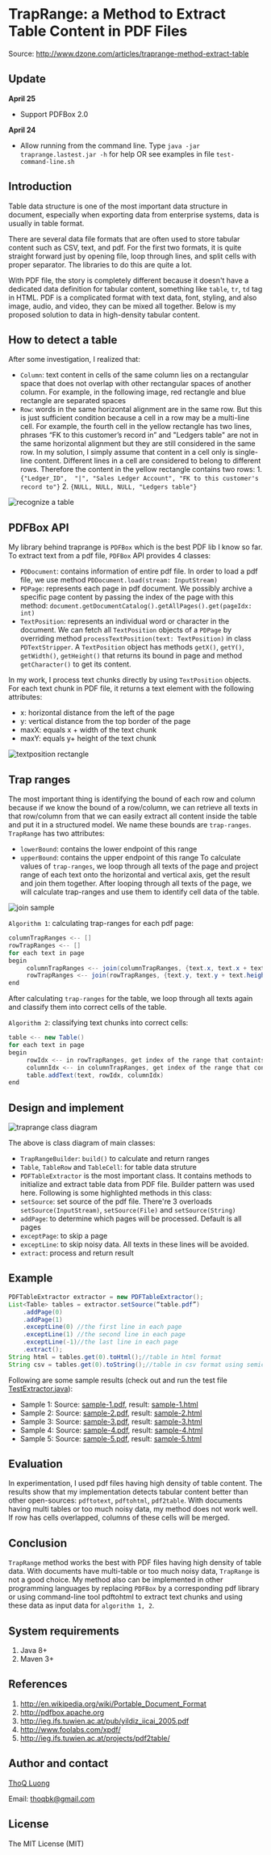 # TrapRange: a Method to Extract Table Content in PDF Files
Source: http://www.dzone.com/articles/traprange-method-extract-table

## Update
**April 25**
* Support PDFBox 2.0

**April 24**
* Allow running from the command line. Type `java -jar traprange.lastest.jar -h` for help OR see examples in file `test-command-line.sh`

## Introduction
Table data structure is one of the most important data structure in document, especially when exporting data from enterprise systems, data is usually in table format.

There are several data file formats that are often used to store tabular content such as CSV, text, and pdf. For the first two formats, it is quite straight forward just by opening file, loop through lines, and split cells with proper separator. The libraries to do this are quite a lot.

With PDF file, the story is completely different because it doesn't have a dedicated data definition for tabular content, something like `table`, `tr`, `td` tag in HTML. PDF is a complicated format with text data, font, styling, and also image, audio, and video, they can be mixed all together. Below is my proposed solution to data in high-density tabular content.

## How to detect a table
After some investigation, I realized that:
* `Column`: text content in cells of the same column lies on a rectangular space that does not overlap with other rectangular spaces of another column. For example, in the following image, red rectangle and blue rectangle are separated spaces
* `Row`: words in the same horizontal alignment are in the same row. But this is just sufficient condition because a cell in a row may be a multi-line cell. For example, the fourth cell in the yellow rectangle has two lines, phrases “FK to this customer’s record in” and "Ledgers table" are not in the same horizontal alignment but they are still considered in the same row. In my solution, I simply assume that content in a cell only is single-line content. Different lines in a cell are considered to belong to different rows. Therefore the content in the yellow rectangle contains two rows: 1. `{"Ledger_ID",  "|", "Sales Ledger Account", "FK to this customer's record to"}` 2.  `{NULL, NULL, NULL, "Ledgers table"}`

![recognize a table](https://github.com/thoqbk/traprange/blob/master/_Docs/recognize-a-table.png)

## PDFBox API
My library behind traprange is `PDFBox` which is the best PDF lib I know so far. To extract text from a pdf file, `PDFBox` API provides 4 classes:
* `PDDocument`: contains information of entire pdf file. In order to load a pdf file, we use method `PDDocument.load(stream: InputStream)`
* `PDPage`: represents each page in pdf document. We possibly archive a specific page content by passing the index of the page with this method: `document.getDocumentCatalog().getAllPages().get(pageIdx: int)`
* `TextPosition`: represents an individual word or character in the document. We can fetch all `TextPosition` objects of a `PDPage` by overriding method `processTextPosition(text: TextPosition)` in class `PDTextStripper`. A `TextPosition` object has methods `getX()`, `getY()`, `getWidth()`, `getHeight()` that returns its bound in page and method `getCharacter()` to get its content.

In my work, I process text chunks directly by using `TextPosition` objects. For each text chunk in PDF file, it returns a text element with the following attributes:
* x: horizontal distance from the left of the page
* y: vertical distance from the top border of the page
* maxX: equals x + width of the text chunk
* maxY: equals y+ height of the text chunk

![textposition rectangle](https://github.com/thoqbk/traprange/blob/master/_Docs/textposition-rectangle.png)

## Trap ranges
The most important thing is identifying the bound of each row and column because if we know the bound of a row/column, we can retrieve all texts in that row/column from that we can easily extract all content inside the table and put it in a structured model. We name these bounds are `trap-ranges`. `TrapRange` has two attributes:
* `lowerBound`: contains the lower endpoint of this range
* `upperBound`: contains the upper endpoint of this range
To calculate values of `trap-ranges`, we loop through all texts of the page and project range of each text onto the horizontal and vertical axis, get the result and join them together. After looping through all texts of the page, we will calculate trap-ranges and use them to identify cell data of the table.

![join sample](https://github.com/thoqbk/traprange/blob/master/_Docs/join-sample.png)

`Algorithm 1`: calculating trap-ranges for each pdf page:
```java
columnTrapRanges <-- []
rowTrapRanges <-- []
for each text in page
begin
     columnTrapRanges <-- join(columnTrapRanges, {text.x, text.x + text.width} )
     rowTrapRanges <-- join(rowTrapRanges, {text.y, text.y + text.height} )
end
```
After calculating `trap-ranges` for the table, we loop through all texts again and classify them into correct cells of the table.

`Algorithm 2`: classifying text chunks into correct cells:
```java
table <-- new Table()
for each text in page
begin
     rowIdx <-- in rowTrapRanges, get index of the range that containts this text
     columnIdx <-- in columnTrapRanges, get index of the range that contains this text
     table.addText(text, rowIdx, columnIdx)
end
```
## Design and implement
![traprange class diagram](https://github.com/thoqbk/traprange/blob/master/_Docs/class-diagram.png)

The above is class diagram of main classes:
* `TrapRangeBuilder`: `build()` to calculate and return ranges
* `Table`, `TableRow` and `TableCell`: for table data struture
* `PDFTableExtractor` is the most important class. It contains methods to initialize and extract table data from PDF file. Builder pattern was used here. Following is some highlighted methods in this class:
 * `setSource`: set source of the pdf file. There're 3 overloads `setSource(InputStream)`, `setSource(File)` and `setSource(String)`
 * `addPage`: to determine which pages will be processed. Default is all pages
 * `exceptPage`: to skip a page
 * `exceptLine`: to skip noisy data. All texts in these lines will be avoided.
 * `extract`: process and return result

## Example
```java
PDFTableExtractor extractor = new PDFTableExtractor();
List<Table> tables = extractor.setSource(“table.pdf”)
	.addPage(0)
	.addPage(1)
	.exceptLine(0) //the first line in each page
	.exceptLine(1) //the second line in each page
	.exceptLine(-1)//the last line in each page
	.extract();
String html = tables.get(0).toHtml();//table in html format
String csv = tables.get(0).toString();//table in csv format using semicolon as a delimiter 
```

Following are some sample results (check out and run the test file [TestExtractor.java](https://github.com/thoqbk/traprange/blob/master/src/test/java/com/giaybac/traprange/test/TestExtractor.java)):
* Sample 1: Source: [sample-1.pdf](https://github.com/thoqbk/traprange/blob/master/_Docs/sample-1.pdf), result: [sample-1.html](http://htmlpreview.github.io/?https://github.com/thoqbk/traprange/blob/master/_Docs/result/sample-1.html)
* Sample 2: Source: [sample-2.pdf](https://github.com/thoqbk/traprange/blob/master/_Docs/sample-2.pdf), result: [sample-2.html](http://htmlpreview.github.io/?https://github.com/thoqbk/traprange/blob/master/_Docs/result/sample-2.html)
* Sample 3: Source: [sample-3.pdf](https://github.com/thoqbk/traprange/blob/master/_Docs/sample-3.pdf), result: [sample-3.html](http://htmlpreview.github.io/?https://github.com/thoqbk/traprange/blob/master/_Docs/result/sample-3.html)
* Sample 4: Source: [sample-4.pdf](https://github.com/thoqbk/traprange/blob/master/_Docs/sample-4.pdf), result: [sample-4.html](http://htmlpreview.github.io/?https://github.com/thoqbk/traprange/blob/master/_Docs/result/sample-4.html)
* Sample 5: Source: [sample-5.pdf](https://github.com/thoqbk/traprange/blob/master/_Docs/sample-5.pdf), result: [sample-5.html](http://htmlpreview.github.io/?https://github.com/thoqbk/traprange/blob/master/_Docs/result/sample-5.html)

## Evaluation
In experimentation, I used pdf files having high density of table content. The results show that my implementation detects tabular content better than other open-sources: `pdftotext`, `pdftohtml`, `pdf2table`. With documents having multi tables or too much noisy data, my method does not work well. If row has cells overlapped, columns of these cells will be merged.

## Conclusion
`TrapRange` method works the best with PDF files having high density of table data. With documents have multi-table or too much noisy data, `TrapRange` is not a good choice. My method also can be implemented in other programming languages by replacing `PDFBox` by a corresponding pdf library or using command-line tool pdftohtml to extract text chunks and using these data as input data for `algorithm 1, 2`.

## System requirements
1. Java 8+
2. Maven 3+

## References
1. http://en.wikipedia.org/wiki/Portable_Document_Format
2. http://pdfbox.apache.org
3. http://ieg.ifs.tuwien.ac.at/pub/yildiz_iicai_2005.pdf
4. http://www.foolabs.com/xpdf/
5. http://ieg.ifs.tuwien.ac.at/projects/pdf2table/

## Author and contact
[ThoQ Luong](https://github.com/thoqbk/)

Email: thoqbk@gmail.com

## License

The MIT License (MIT)
